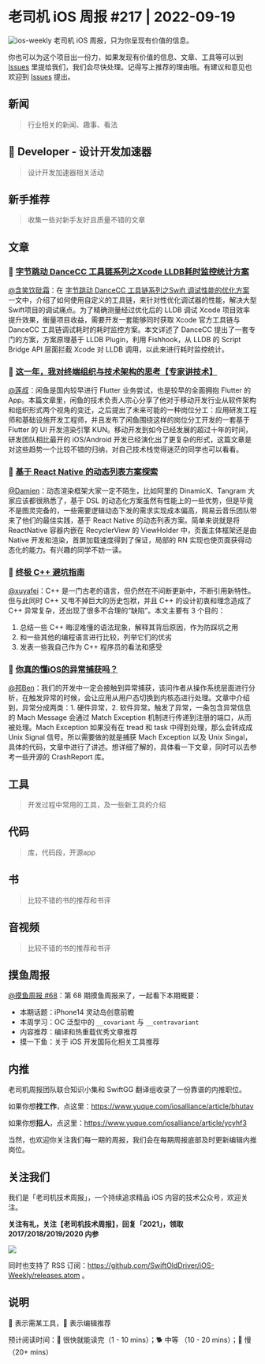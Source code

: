 # 老司机 iOS 周报 #217 | 2022-09-19

![ios-weekly](https://github.com/SwiftOldDriver/iOS-Weekly/blob/master/assets/ios-weekly.png?raw=true)
老司机 iOS 周报，只为你呈现有价值的信息。

你也可以为这个项目出一份力，如果发现有价值的信息、文章、工具等可以到 [Issues](https://github.com/SwiftOldDriver/iOS-Weekly/issues) 里提给我们，我们会尽快处理。记得写上推荐的理由哦。有建议和意见也欢迎到 [Issues](https://github.com/SwiftOldDriver/iOS-Weekly/issues) 提出。

## 新闻

> 行业相关的新闻、趣事、看法

##  Developer - 设计开发加速器

> 设计开发加速器相关活动

## 新手推荐

> 收集一些对新手友好且质量不错的文章

## 文章

### 🐢 [字节跳动 DanceCC 工具链系列之Xcode LLDB耗时监控统计方案](https://mp.weixin.qq.com/s/4DgbZosBit-kTVhYMwRlHw)

[@含笑饮砒霜](https://weibo.com/chinafishnews/)：在 [字节跳动 DanceCC 工具链系列之Swift 调试性能的优化方案](https://blog.csdn.net/YZcoder/article/details/124684083) 一文中，介绍了如何使用自定义的工具链，来针对性优化调试器的性能，解决大型Swift项目的调试痛点。为了精确测量经过优化后的 LLDB 调试 Xcode 项目效率提升效果，衡量项目收益，需要开发一套能够同时获取 Xcode 官方工具链与 DanceCC 工具链调试耗时的耗时监控方案。本文详述了 DanceCC 提出了一套专门的方案，方案原理基于 LLDB Plugin，利用 Fishhook，从 LLDB 的 Script Bridge API 层面拦截 Xcode 对 LLDB 调用，以此来进行耗时监控统计。


### 🐢 [这一年，我对终端组织与技术架构的思考【专家讲技术】](https://mp.weixin.qq.com/s/BGGsuYrlojMfTqfTo71VZg)

[@莲叔](http://aaaron7.github.io/)：闲鱼是国内较早进行 Flutter 业务尝试，也是较早的全面拥抱 Flutter 的 App。本篇文章里，闲鱼的技术负责人宗心分享了他对于移动开发行业从软件架构和组织形式两个视角的变迁，之后提出了未来可能的一种岗位分工：应用研发工程师和基础设施开发工程师，并且发布了闲鱼围绕这样的岗位分工开发的一套基于 Flutter 的 UI 开发渲染引擎 KUN。移动开发到如今已经发展的超过十年的时间，研发团队相比最开的 iOS/Android 开发已经演化出了更复杂的形式，这篇文章是对这些趋势一个比较不错的归纳，对自己技术栈觉得迷茫的同学也可以看看。


### 🐎 [基于 React Native 的动态列表方案探索](https://mp.weixin.qq.com/s/5Oa45FN3SECveu6_N89k2A)

[@Damien](https://github.com/ZengyiMa)：动态渲染框架大家一定不陌生，比如阿里的 DinamicX、Tangram 大家应该都很熟悉了，基于 DSL 的动态化方案虽然有性能上的一些优势，但是毕竟不是图灵完备的，一些需要逻辑动态下发的需求实现成本偏高，网易云音乐团队带来了他们的最佳实践，基于 React Native 的动态列表方案。简单来说就是将 ReactNative 容器内嵌在 RecyclerView 的 ViewHolder 中，页面主体框架还是由 Native 开发和渲染，首屏加载速度得到了保证，局部的 RN 实现也使页面获得动态化的能力。有兴趣的同学不妨一读。

### 🐢 [终极 C++ 避坑指南](https://mp.weixin.qq.com/s/Isr5-FojMTRK36g-Gh2_yQ)

[@xuyafei](http://github.com/xiaofei86)：C++ 是一门古老的语言，但仍然在不间断更新中，不断引用新特性。但与此同时 C++ 又甩不掉巨大的历史包袱，并且 C++ 的设计初衷和理念造成了 C++ 异常复杂，还出现了很多不合理的“缺陷”。本文主要有 3 个目的：
1. 总结一些 C++ 晦涩难懂的语法现象，解释其背后原因，作为防踩坑之用
2. 和一些其他的编程语言进行比较，列举它们的优劣
3. 发表一些我自己作为 C++ 程序员的看法和感受


### 🐢 [你真的懂iOS的异常捕获吗？](https://juejin.cn/post/7142656591139962888#heading-16)

[@邦Ben](https://weibo.com/linwenbang)：我们的开发中一定会接触到异常捕获，该问作者从操作系统层面进行分析，在触发异常的时候，会让应用从用户态切换到内核态进行处理。文章中介绍到，异常分成两类：1. 硬件异常，2. 软件异常。触发了异常，一条包含异常信息的 Mach Message 会通过 Match Exception 机制进行传递到注册的端口，从而被处理。Mach Exception 如果没有在 tread 和 task 中得到处理，那么会转成成 Unix Signal 信号。所以需要做的就是捕获 Mach Exception 以及 Unix Singal，具体的代码，文章中进行了讲述。想详细了解的，具体看一下文章，同时可以去参考一些开源的 CrashReport 库。



## 工具

> 开发过程中常用的工具，及一些新工具的介绍

## 代码

> 库，代码段，开源app

## 书

> 比较不错的书的推荐和书评

## 音视频

> 比较不错的书的推荐和书评

## 摸鱼周报

[@摸鱼周报 #68](https://mp.weixin.qq.com/s/YNukagI-VTOsIkhlYM6dEQ)：第 68 期摸鱼周报来了，一起看下本期概要：

* 本期话题：iPhone14 灵动岛创意前瞻
* 本周学习：OC 泛型中的  `__covariant`  与 `__contravariant`
* 内容推荐：编译和热重载优秀文章推荐
* 摸一下鱼：关于 iOS 开发国际化相关工具推荐

## 内推

老司机周报团队联合知识小集和 SwiftGG 翻译组收录了一份靠谱的内推职位。

如果你想**找工作**，点这里：https://www.yuque.com/iosalliance/article/bhutav

如果你想**招人**，点这里：https://www.yuque.com/iosalliance/article/ycyhf3

当然，也欢迎你关注我们每一期的周报，我们会在每期周报底部及时更新编辑内推岗位。

## 关注我们

我们是「老司机技术周报」，一个持续追求精品 iOS 内容的技术公众号，欢迎关注。

**关注有礼，关注【老司机技术周报】，回复「2021」，领取 2017/2018/2019/2020 内参**

![](https://github.com/SwiftOldDriver/iOS-Weekly/blob/master/assets/qrcode_for_wechat.jpg?raw=true)

同时也支持了 RSS 订阅：https://github.com/SwiftOldDriver/iOS-Weekly/releases.atom 。

## 说明

🚧 表示需某工具，🌟 表示编辑推荐

预计阅读时间：🐎 很快就能读完（1 - 10 mins）；🐕 中等 （10 - 20 mins）；🐢 慢（20+ mins）
